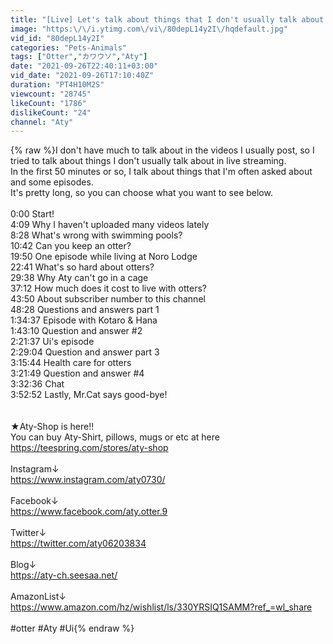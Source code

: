 ```yaml
---
title: "[Live] Let's talk about things that I don't usually talk about. [Captions available]"
image: "https:\/\/i.ytimg.com\/vi\/80depL14y2I\/hqdefault.jpg"
vid_id: "80depL14y2I"
categories: "Pets-Animals"
tags: ["Otter","カワウソ","Aty"]
date: "2021-09-26T22:40:11+03:00"
vid_date: "2021-09-26T17:10:40Z"
duration: "PT4H10M2S"
viewcount: "28745"
likeCount: "1786"
dislikeCount: "24"
channel: "Aty"
---
```

{% raw %}I don't have much to talk about in the videos I usually post, so I tried to talk about things I don't usually talk about in live streaming.<br />In the first 50 minutes or so, I talk about things that I'm often asked about and some episodes.<br />It's pretty long, so you can choose what you want to see below.<br /><br />0:00 Start!<br />4:09 Why I haven't uploaded many videos lately<br />8:28 What's wrong with swimming pools?<br />10:42 Can you keep an otter?<br />19:50 One episode while living at Noro Lodge<br />22:41 What's so hard about otters?<br />29:38 Why Aty can't go in a cage<br />37:12 How much does it cost to live with otters?<br />43:50 About subscriber number to this channel<br />48:28 Questions and answers part 1<br />1:34:37 Episode with Kotaro &amp; Hana<br />1:43:10 Question and answer #2<br />2:21:37 Ui's episode<br />2:29:04 Question and answer part 3<br />3:15:44 Health care for otters<br />3:21:49 Question and answer #4<br />3:32:36 Chat<br />3:52:52 Lastly, Mr.Cat says good-bye!<br /><br /><br />★Aty-Shop is here!!<br />You can buy Aty-Shirt, pillows, mugs or etc at here<br /><a rel="nofollow" target="blank" href="https://teespring.com/stores/aty-shop">https://teespring.com/stores/aty-shop</a><br /><br />Instagram↓<br /><a rel="nofollow" target="blank" href="https://www.instagram.com/aty0730/">https://www.instagram.com/aty0730/</a><br /><br />Facebook↓<br /><a rel="nofollow" target="blank" href="https://www.facebook.com/aty.otter.9">https://www.facebook.com/aty.otter.9</a><br /><br />Twitter↓<br /><a rel="nofollow" target="blank" href="https://twitter.com/aty06203834">https://twitter.com/aty06203834</a><br /><br />Blog↓<br /><a rel="nofollow" target="blank" href="https://aty-ch.seesaa.net/">https://aty-ch.seesaa.net/</a><br /><br />AmazonList↓<br /><a rel="nofollow" target="blank" href="https://www.amazon.com/hz/wishlist/ls/330YRSIQ1SAMM?ref_=wl_share">https://www.amazon.com/hz/wishlist/ls/330YRSIQ1SAMM?ref_=wl_share</a><br /><br />#otter #Aty #Ui{% endraw %}
